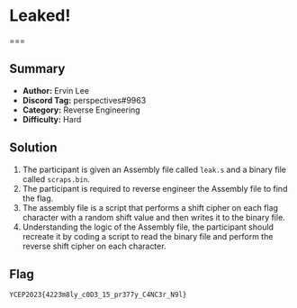 # Leaked!
===

## Summary
* **Author:** Ervin Lee
* **Discord Tag:** perspectives#9963
* **Category:** Reverse Engineering
* **Difficulty:** Hard

## Solution
1. The participant is given an Assembly file called `leak.s` and a binary file called `scraps.bin`.
2. The participant is required to reverse engineer the Assembly file to find the flag.
3. The assembly file is a script that performs a shift cipher on each flag character with a random shift value and then writes it to the binary file.
4. Understanding the logic of the Assembly file, the participant should recreate it by coding a script to read the binary file and perform the reverse shift cipher on each character.

## Flag
```
YCEP2023{4223m8ly_c0D3_15_pr377y_C4NC3r_N9l}
```